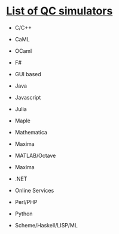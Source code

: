 # [List of QC simulators](https://www.quantiki.org/wiki/list-qc-simulators)

- C/C++

- CaML

- OCaml

- F#

- GUI based

- Java

- Javascript

- Julia

- Maple

- Mathematica

- Maxima

- MATLAB/Octave

- Maxima

- .NET

- Online Services

- Perl/PHP

- Python

- Scheme/Haskell/LISP/ML

